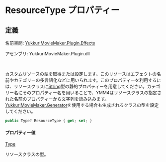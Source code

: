 # ResourceType プロパティー

## 定義

名前空間: [YukkuriMovieMaker.Plugin.Effects](../../..)

アセンブリ: YukkuriMovieMaker.Plugin.dll

<br/>

カスタムリソースの型を取得または設定します。このリソースはエフェクトの名前やカテゴリーの多言語化などに用いられます。このプロパティーを利用するには、リソースクラスに[String](https://learn.microsoft.com/ja-jp/dotnet/api/system.string)型の静的プロパティーを用意してください。カテゴリー名にそのプロパティー名を用いることで、YMM4はリソースクラスの指定された名前のプロパティーから文字列を読み込みます。[YukkuriMovieMaker.Generator](https://github.com/manju-summoner/YukkuriMovieMaker.Generator)を使用する場合も生成されるクラスの型を設定してください。

```csharp
public Type? ResourceType { get; set; }
```

#### プロパティー値
[Type](https://learn.microsoft.com/ja-jp/dotnet/api/system.type)

リソースクラスの型。